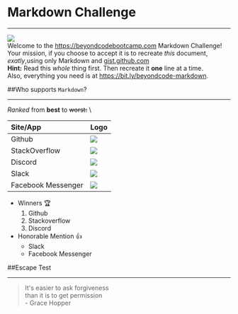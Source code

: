 # Markdown Challenge
***
![](https://codekitapp.com/images/help/free-markdown-icon@2x.png) \
Welcome to the https://beyondcodebootcamp.com Markdown Challenge! \
Your mission, if you choose to accept it is to recreate _this_ document, _exatly_,using only Markdown and [gist.github.com]() \
**Hint:** Read this _whole_ thing first. Then recreate it **one** line at a time. \
Also, everything you need is at https://bit.ly/beyondcode-markdown.

##Who supports `Markdown`?
***

_Ranked_ from **best** to ~~worst:~~ \

| **Site/App** | **Logo** |
| :--- | :---- |
| Github | ![](https://images.sftcdn.net/images/t_app-logo-l,f_auto/p/2a7ef5b4-9a66-11e6-ada3-00163ed833e7/4242369951/github-github-logo.png) |
| StackOverflow | ![](https://cdn.iconscout.com/icon/free/png-128/stackoverflow-286085.png) |
| Discord | ![](https://images.sftcdn.net/images/t_app-logo-l,f_auto/p/db78765c-6e9a-4355-95d6-8b68b09d004c/2051679261/discord-icon.png) |
| Slack | ![](https://images.sftcdn.net/images/t_app-logo-l,f_auto/p/cb832fa4-9b4f-11e6-8d2a-00163ed833e7/4109720515/slack-appIcon_desktop.png) |
| Facebook Messenger | ![](https://screenshots.dgtcdn.net/images/t_app-logo-l,f_auto,dpr_auto/p/c2987150-9b64-11e6-baaa-00163ec9f5fa/4020520298/facebook-messenger-logo.jpg) |
* Winners :trophy:
  1. Github
  2. Stackoverflow
  3. Discord
* Honorable Mention :+1:
  * Slack
  * Facebook Messenger

##Escape Test
***

> It's easier to ask forgiveness \
> than it is to get permission \
> \- Grace Hopper


